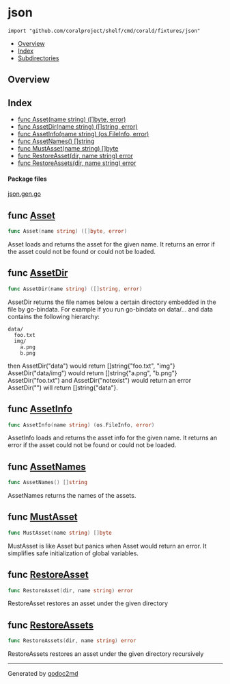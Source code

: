 

# json
`import "github.com/coralproject/shelf/cmd/corald/fixtures/json"`

* [Overview](#pkg-overview)
* [Index](#pkg-index)
* [Subdirectories](#pkg-subdirectories)

## <a name="pkg-overview">Overview</a>



## <a name="pkg-index">Index</a>
* [func Asset(name string) ([]byte, error)](#Asset)
* [func AssetDir(name string) ([]string, error)](#AssetDir)
* [func AssetInfo(name string) (os.FileInfo, error)](#AssetInfo)
* [func AssetNames() []string](#AssetNames)
* [func MustAsset(name string) []byte](#MustAsset)
* [func RestoreAsset(dir, name string) error](#RestoreAsset)
* [func RestoreAssets(dir, name string) error](#RestoreAssets)


#### <a name="pkg-files">Package files</a>
[json.gen.go](/src/github.com/coralproject/shelf/cmd/corald/fixtures/json/json.gen.go) 





## <a name="Asset">func</a> [Asset](/src/target/json.gen.go?s=120904:120943#L189)
``` go
func Asset(name string) ([]byte, error)
```
Asset loads and returns the asset for the given name.
It returns an error if the asset could not be found or
could not be loaded.



## <a name="AssetDir">func</a> [AssetDir](/src/target/json.gen.go?s=123117:123161#L259)
``` go
func AssetDir(name string) ([]string, error)
```
AssetDir returns the file names below a certain
directory embedded in the file by go-bindata.
For example if you run go-bindata on data/... and data contains the
following hierarchy:


	data/
	  foo.txt
	  img/
	    a.png
	    b.png

then AssetDir("data") would return []string{"foo.txt", "img"}
AssetDir("data/img") would return []string{"a.png", "b.png"}
AssetDir("foo.txt") and AssetDir("notexist") would return an error
AssetDir("") will return []string{"data"}.



## <a name="AssetInfo">func</a> [AssetInfo](/src/target/json.gen.go?s=121663:121711#L215)
``` go
func AssetInfo(name string) (os.FileInfo, error)
```
AssetInfo loads and returns the asset info for the given name.
It returns an error if the asset could not be found or
could not be loaded.



## <a name="AssetNames">func</a> [AssetNames](/src/target/json.gen.go?s=122059:122085#L228)
``` go
func AssetNames() []string
```
AssetNames returns the names of the assets.



## <a name="MustAsset">func</a> [MustAsset](/src/target/json.gen.go?s=121367:121401#L203)
``` go
func MustAsset(name string) []byte
```
MustAsset is like Asset but panics when Asset would return an error.
It simplifies safe initialization of global variables.



## <a name="RestoreAsset">func</a> [RestoreAsset](/src/target/json.gen.go?s=124433:124474#L301)
``` go
func RestoreAsset(dir, name string) error
```
RestoreAsset restores an asset under the given directory



## <a name="RestoreAssets">func</a> [RestoreAssets](/src/target/json.gen.go?s=124997:125039#L326)
``` go
func RestoreAssets(dir, name string) error
```
RestoreAssets restores an asset under the given directory recursively








- - -
Generated by [godoc2md](http://godoc.org/github.com/davecheney/godoc2md)
